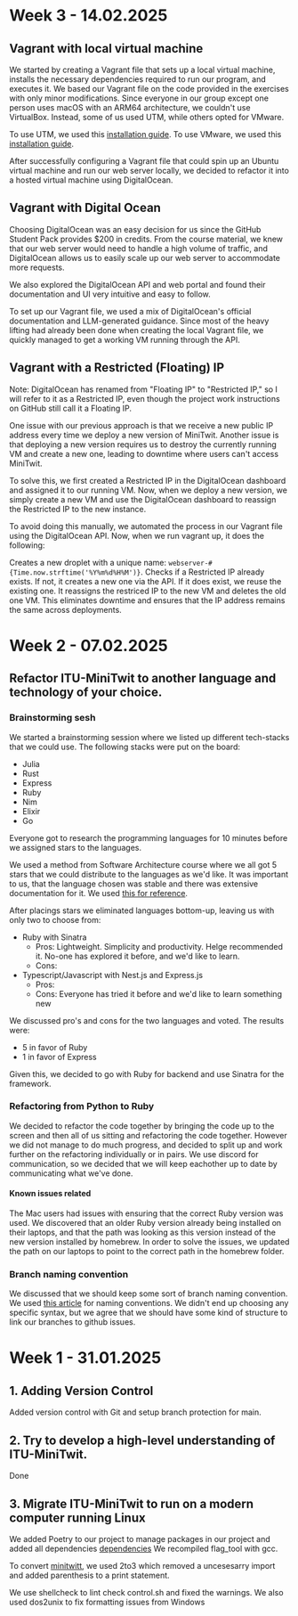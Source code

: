 # Week 3 - 14.02.2025

## Vagrant with local virtual machine

We started by creating a Vagrant file that sets up a local virtual machine, installs the necessary dependencies required to run our program, and executes it. We based our Vagrant file on the code provided in the exercises with only minor modifications.
Since everyone in our group except one person uses macOS with an ARM64 architecture, we couldn't use VirtualBox. Instead, some of us used UTM, while others opted for VMware.

To use UTM, we used this [installation guide](https://naveenrajm7.github.io/vagrant_utm/). 
To use VMware, we used this [installation guide](https://developer.hashicorp.com/vagrant/docs/providers/vmware/installation).

After successfully configuring a Vagrant file that could spin up an Ubuntu virtual machine and run our web server locally, we decided to refactor it into a hosted virtual machine using DigitalOcean.

## Vagrant with Digital Ocean
Choosing DigitalOcean was an easy decision for us since the GitHub Student Pack provides $200 in credits. From the course material, we knew that our web server would need to handle a high volume of traffic, and DigitalOcean allows us to easily scale up our web server to accommodate more requests.

We also explored the DigitalOcean API and web portal and found their documentation and UI very intuitive and easy to follow.

To set up our Vagrant file, we used a mix of DigitalOcean's official documentation and LLM-generated guidance. Since most of the heavy lifting had already been done when creating the local Vagrant file, we quickly managed to get a working VM running through the API.

## Vagrant with a Restricted (Floating) IP
Note: DigitalOcean has renamed from "Floating IP" to "Restricted IP," so I will refer to it as a Restricted IP, even though the project work instructions on GitHub still call it a Floating IP.

One issue with our previous approach is that we receive a new public IP address every time we deploy a new version of MiniTwit.
Another issue is that deploying a new version requires us to destroy the currently running VM and create a new one, leading to downtime where users can't access MiniTwit.

To solve this, we first created a Restricted IP in the DigitalOcean dashboard and assigned it to our running VM. Now, when we deploy a new version, we simply create a new VM and use the DigitalOcean dashboard to reassign the Restricted IP to the new instance.

To avoid doing this manually, we automated the process in our Vagrant file using the DigitalOcean API. Now, when we run vagrant up, it does the following:

Creates a new droplet with a unique name: `webserver-#{Time.now.strftime('%Y%m%d%H%M')}`.
Checks if a Restricted IP already exists.
If not, it creates a new one via the API.
If it does exist, we reuse the existing one.
It reassigns the restriced IP to the new VM and deletes the old one VM.
This eliminates downtime and ensures that the IP address remains the same across deployments.

# Week 2 - 07.02.2025

## Refactor ITU-MiniTwit to another language and technology of your choice.

### Brainstorming sesh

We started a brainstorming session where we listed up different tech-stacks that we could use. The following stacks were put on the board:

- Julia
- Rust
- Express
- Ruby
- Nim
- Elixir
- Go

Everyone got to research the programming languages for 10 minutes before we assigned stars to the languages.

We used a method from Software Architecture course where we all got 5 stars that we could distribute to the languages as we'd like. It was important to us, that the language chosen was stable and there was extensive documentation for it. 
We used [this for reference](https://survey.stackoverflow.co/2024/technology#most-popular-technologies-language-prof).

After placings stars we eliminated languages bottom-up, leaving us with only two to choose from:

- Ruby with Sinatra
    - Pros: Lightweight. Simplicity and productivity. Helge recommended it. No-one has explored it before, and we'd like to learn.
    - Cons: 
- Typescript/Javascript with Nest.js and Express.js
    - Pros:
    - Cons: Everyone has tried it before and we'd like to learn something new

We discussed pro's and cons for the two languages and voted. The results were:
- 5 in favor of Ruby
- 1 in favor of Express

Given this, we decided to go with Ruby for backend and use Sinatra for the framework.

### Refactoring from Python to Ruby

We decided to refactor the code together by bringing the code up to the screen and then all of us sitting and refactoring the code together. However we did not manage to do much progress, and decided to split up and work further on the refactoring individually or in pairs. We use discord for communication, so we decided that we will keep eachother up to date by communicating what we've done.

#### Known issues related

The Mac users had issues with ensuring that the correct Ruby version was used. We discovered that an older Ruby version already being installed on their laptops, and that the path was looking as this version instead of the new version installed by homebrew. In order to solve the issues, we updated the path on our laptops to point to the correct path in the homebrew folder.

### Branch naming convention

We discussed that we should keep some sort of branch naming convention. We used [this article](https://medium.com/@abhay.pixolo/naming-conventions-for-git-branches-a-cheatsheet-8549feca2534) for naming conventions. We didn't end up choosing any specific syntax, but we agree that we should have some kind of structure to link our branches to github issues.


# Week 1 - 31.01.2025

## 1. Adding Version Control
Added version control with Git and setup branch protection for main.

## 2. Try to develop a high-level understanding of ITU-MiniTwit.
Done

## 3. Migrate ITU-MiniTwit to run on a modern computer running Linux
We added Poetry to our project to manage packages in our project and added all dependencies [dependencies](../pyproject.toml)
We recompiled flag_tool with gcc.

To convert [minitwitt](../minitwit.py), we used 2to3 which removed a uncesesarry import and added parenthesis to a print statement.

We use shellcheck to lint check control.sh and fixed the warnings. We also used dos2unix to fix formatting issues from Windows
